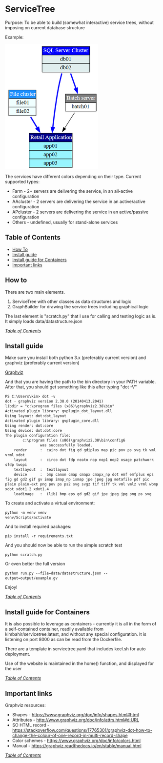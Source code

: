 # ServiceTree

Purpose: To be able to build (somewhat interactive) service trees, without imposing on current database structure

Example:

![Example](data/example.png)

The services have different colors depending on their type. Current supported types:

* Farm - 2+ servers are delivering the service, in an all-active configuration
* AAcluster - 2 servers are delivering the service in an active/active configuration
* APcluster - 2 servers are delivering the service in an active/passive configuration
* Others - undefined, usually for stand-alone services

## Table of Contents

* [How To](#how-to)
* [Install guide](#install-guide)
* [Install guide for Containers](#install-guide-for-containers)
* [Important links](#important-links)

## How to

There are two main elements.

1. ServiceTree with other classes as data structures and logic
1. GraphBuilder for drawing the service trees including graphical logic

The last element is "scratch.py" that I use for calling and testing logic as is. It simply loads data/datastructure.json

*[Table of Contents](#table-of-contents)*

## Install guide

Make sure you install both python 3.x (preferably current version) and graphviz (preferably current version)

[Graphviz](https://graphviz.gitlab.io/_pages/Download/Download_windows.html)

And that you are having the path to the bin directory in your PATH variable. After that, you should get something
like this after typing "dot -V"

    PS C:\Users\kim> dot -v
    dot - graphviz version 2.38.0 (20140413.2041)
    libdir = "c:\program files (x86)\graphviz2.38\bin"
    Activated plugin library: gvplugin_dot_layout.dll
    Using layout: dot:dot_layout
    Activated plugin library: gvplugin_core.dll
    Using render: dot:core
    Using device: dot:dot:core
    The plugin configuration file:
            c:\program files (x86)\graphviz2.38\bin\config6
                    was successfully loaded.
        render      :  cairo dot fig gd gdiplus map pic pov ps svg tk vml vrml xdot
        layout      :  circo dot fdp neato nop nop1 nop2 osage patchwork sfdp twopi
        textlayout  :  textlayout
        device      :  bmp canon cmap cmapx cmapx_np dot emf emfplus eps fig gd gd2 gif gv imap imap_np ismap jpe jpeg jpg metafile pdf pic plain plain-ext png pov ps ps2 svg svgz tif tiff tk vml vmlz vrml wbmp xdot xdot1.2 xdot1.4
        loadimage   :  (lib) bmp eps gd gd2 gif jpe jpeg jpg png ps svg

To create and activate a virtual environment:

    python -m venv venv
    venv/Scripts/activate

And to install required packages:

    pip install -r requirements.txt

And you should now be able to run the simple scratch test

    python scratch.py

Or even better the full version

    python run.py --file=data/datastructure.json --output=output/example.gv

Enjoy!

*[Table of Contents](#table-of-contents)*

## Install guide for Containers

It is also possible to leverage as containers - currently it is all in the form of a self-contained container,
readily available from kimbahir/servicetree:latest, and without any special configuration. It is listening on
port 8000 as can be read from the Dockerfile.

There are a template in servicetree.yaml that includes keel.sh for auto deployment.

Use of the website is maintained in the home() function, and displayed for the user

*[Table of Contents](#table-of-contents)*

## Important links

Graphviz resources:

* Shapes - <https://www.graphviz.org/doc/info/shapes.html#html>
* Attributes - <http://www.graphviz.org/doc/info/attrs.html#d:URL>
* SO HTML record - <https://stackoverflow.com/questions/17765301/graphviz-dot-how-to-change-the-colour-of-one-record-in-multi-record-shape>
* Color schemes - <https://www.graphviz.org/doc/info/colors.html>
* Manual - <https://graphviz.readthedocs.io/en/stable/manual.html>

*[Table of Contents](#table-of-contents)*
